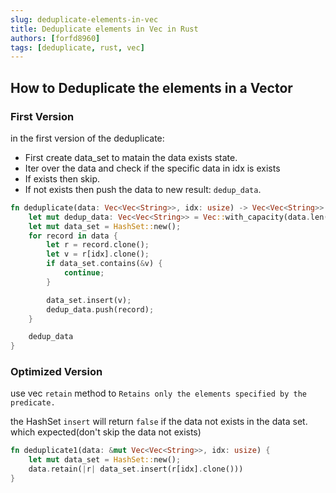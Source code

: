 ```yaml
---
slug: deduplicate-elements-in-vec
title: Deduplicate elements in Vec in Rust
authors: [forfd8960]
tags: [deduplicate, rust, vec]
---
```


## How to Deduplicate the elements in a Vector

### First Version

in the first version of the deduplicate:

- First create data_set to matain the data exists state.
- Iter over the data and check if the specific data in idx is exists
- If exists then skip.
- If not exists then push the data to new result: `dedup_data`.

<!-- truncate -->

```rust
fn deduplicate(data: Vec<Vec<String>>, idx: usize) -> Vec<Vec<String>> {
    let mut dedup_data: Vec<Vec<String>> = Vec::with_capacity(data.len() as usize);
    let mut data_set = HashSet::new();
    for record in data {
        let r = record.clone();
        let v = r[idx].clone();
        if data_set.contains(&v) {
            continue;
        }

        data_set.insert(v);
        dedup_data.push(record);
    }

    dedup_data
}
```

### Optimized Version

use vec `retain` method to `Retains only the elements specified by the predicate.`

the HashSet `insert` will return `false` if the data not exists in the data set. which expected(don't skip the data not exists)

```rust
fn deduplicate1(data: &mut Vec<Vec<String>>, idx: usize) {
    let mut data_set = HashSet::new();
    data.retain(|r| data_set.insert(r[idx].clone()))
}
```
